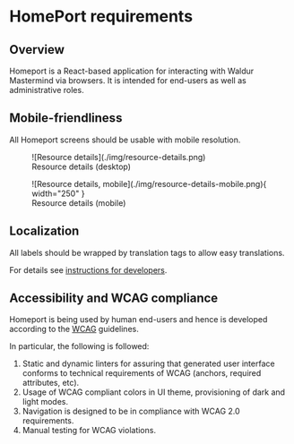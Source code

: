 # HomePort requirements

## Overview

Homeport is a React-based application for interacting with Waldur Mastermind via browsers.
It is intended for end-users as well as administrative roles.

## Mobile-friendliness

All Homeport screens should be usable with mobile resolution.

<figure markdown="span">
  ![Resource details](./img/resource-details.png)
  <figcaption>Resource details (desktop)</figcaption>
</figure>

<figure markdown="span">
  ![Resource details, mobile](./img/resource-details-mobile.png){ width="250" }
  <figcaption>Resource details (mobile)</figcaption>
</figure>

## Localization

All labels should be wrapped by translation tags to allow easy translations.

For details see [instructions for developers](ui/i18n.md).

## Accessibility and WCAG compliance

Homeport is being used by human end-users and hence is developed according
to the [WCAG](https://www.w3.org/WAI/standards-guidelines/wcag/) guidelines.

In particular, the following is followed:

1. Static and dynamic linters for assuring that generated user interface conforms to technical requirements of WCAG (anchors, required attributes, etc).
2. Usage of WCAG compliant colors in UI theme, provisioning of dark and light modes.
3. Navigation is designed to be in compliance with WCAG 2.0 requirements.
4. Manual testing for WCAG violations.
